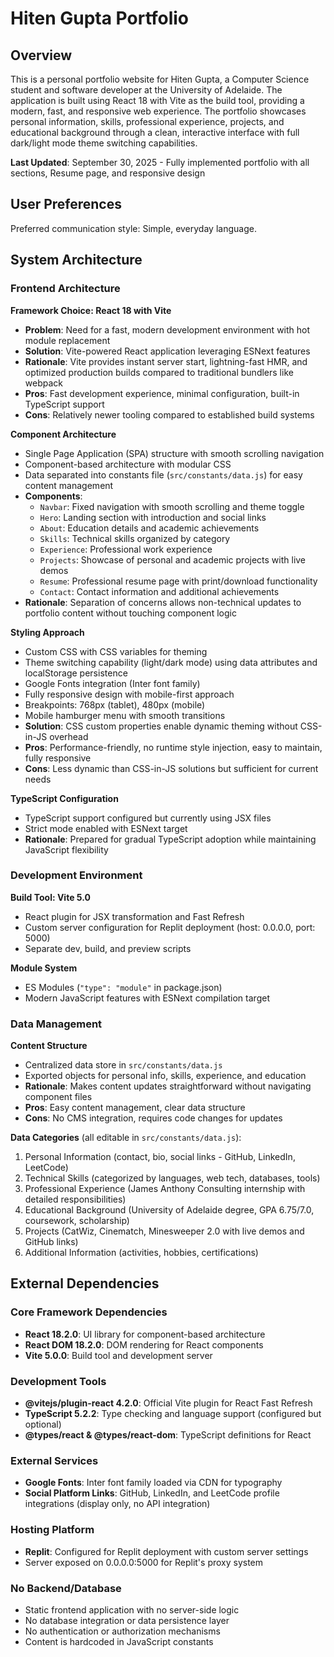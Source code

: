 # Hiten Gupta Portfolio

## Overview

This is a personal portfolio website for Hiten Gupta, a Computer Science student and software developer at the University of Adelaide. The application is built using React 18 with Vite as the build tool, providing a modern, fast, and responsive web experience. The portfolio showcases personal information, skills, professional experience, projects, and educational background through a clean, interactive interface with full dark/light mode theme switching capabilities.

**Last Updated**: September 30, 2025 - Fully implemented portfolio with all sections, Resume page, and responsive design

## User Preferences

Preferred communication style: Simple, everyday language.

## System Architecture

### Frontend Architecture

**Framework Choice: React 18 with Vite**
- **Problem**: Need for a fast, modern development environment with hot module replacement
- **Solution**: Vite-powered React application leveraging ESNext features
- **Rationale**: Vite provides instant server start, lightning-fast HMR, and optimized production builds compared to traditional bundlers like webpack
- **Pros**: Fast development experience, minimal configuration, built-in TypeScript support
- **Cons**: Relatively newer tooling compared to established build systems

**Component Architecture**
- Single Page Application (SPA) structure with smooth scrolling navigation
- Component-based architecture with modular CSS
- Data separated into constants file (`src/constants/data.js`) for easy content management
- **Components**:
  - `Navbar`: Fixed navigation with smooth scrolling and theme toggle
  - `Hero`: Landing section with introduction and social links
  - `About`: Education details and academic achievements
  - `Skills`: Technical skills organized by category
  - `Experience`: Professional work experience
  - `Projects`: Showcase of personal and academic projects with live demos
  - `Resume`: Professional resume page with print/download functionality
  - `Contact`: Contact information and additional achievements
- **Rationale**: Separation of concerns allows non-technical updates to portfolio content without touching component logic

**Styling Approach**
- Custom CSS with CSS variables for theming
- Theme switching capability (light/dark mode) using data attributes and localStorage persistence
- Google Fonts integration (Inter font family)
- Fully responsive design with mobile-first approach
- Breakpoints: 768px (tablet), 480px (mobile)
- Mobile hamburger menu with smooth transitions
- **Solution**: CSS custom properties enable dynamic theming without CSS-in-JS overhead
- **Pros**: Performance-friendly, no runtime style injection, easy to maintain, fully responsive
- **Cons**: Less dynamic than CSS-in-JS solutions but sufficient for current needs

**TypeScript Configuration**
- TypeScript support configured but currently using JSX files
- Strict mode enabled with ESNext target
- **Rationale**: Prepared for gradual TypeScript adoption while maintaining JavaScript flexibility

### Development Environment

**Build Tool: Vite 5.0**
- React plugin for JSX transformation and Fast Refresh
- Custom server configuration for Replit deployment (host: 0.0.0.0, port: 5000)
- Separate dev, build, and preview scripts

**Module System**
- ES Modules (`"type": "module"` in package.json)
- Modern JavaScript features with ESNext compilation target

### Data Management

**Content Structure**
- Centralized data store in `src/constants/data.js`
- Exported objects for personal info, skills, experience, and education
- **Rationale**: Makes content updates straightforward without navigating component files
- **Pros**: Easy content management, clear data structure
- **Cons**: No CMS integration, requires code changes for updates

**Data Categories** (all editable in `src/constants/data.js`):
1. Personal Information (contact, bio, social links - GitHub, LinkedIn, LeetCode)
2. Technical Skills (categorized by languages, web tech, databases, tools)
3. Professional Experience (James Anthony Consulting internship with detailed responsibilities)
4. Educational Background (University of Adelaide degree, GPA 6.75/7.0, coursework, scholarship)
5. Projects (CatWiz, Cinematch, Minesweeper 2.0 with live demos and GitHub links)
6. Additional Information (activities, hobbies, certifications)

## External Dependencies

### Core Framework Dependencies
- **React 18.2.0**: UI library for component-based architecture
- **React DOM 18.2.0**: DOM rendering for React components
- **Vite 5.0.0**: Build tool and development server

### Development Tools
- **@vitejs/plugin-react 4.2.0**: Official Vite plugin for React Fast Refresh
- **TypeScript 5.2.2**: Type checking and language support (configured but optional)
- **@types/react & @types/react-dom**: TypeScript definitions for React

### External Services
- **Google Fonts**: Inter font family loaded via CDN for typography
- **Social Platform Links**: GitHub, LinkedIn, and LeetCode profile integrations (display only, no API integration)

### Hosting Platform
- **Replit**: Configured for Replit deployment with custom server settings
- Server exposed on 0.0.0.0:5000 for Replit's proxy system

### No Backend/Database
- Static frontend application with no server-side logic
- No database integration or data persistence layer
- No authentication or authorization mechanisms
- Content is hardcoded in JavaScript constants
